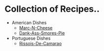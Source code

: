 # Collection of Recipes..
* American Dishes
  * [Marc-N-Cheese](../master/marc-n-cheese.md)
  * [Dank-Ass-Smores-Pie](../master/dank-ass-smores-pie.md)
* Portuguese Dishes
  * [Rissois-De-Camarao](../master/portuguese/rissois-de-camarao.md)
